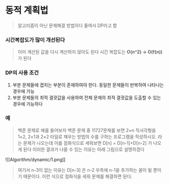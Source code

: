# 동적 계획법

> 알고리즘이 아닌 문제해결 방법이다 줄여서 DP라고 함

### 시간복잡도가 많이 개선된다

> 이미 계산된 값을 다시 계산하지 않아도 된다
> 시간 복잡도는 **O(n^2) → O(f(n))** 가 된다

### DP의 사용 조건

1. 부분 문제들에 겹치는 부분이 존재하여야 한다. 동일한 문제들이 반복하여 나타나는 경우에 가능
2. 부분 문제들의 최적 결괏값을 사용하여 전체 문제의 최적 결괏값을 도출할 수 있는 경우에 가능하다

### 예

> 백준 문제로 예를 들어보자
> 백준 문제 중 11727문제를 보면
> 2×n 직사각형을 1×2, 2×1과 2×2 타일로 채우는 방법의 수를 구하는 프로그램을 작성하시오.
> 라는 문제가 나오는데
> 이를 점화식으로 세워보면
> D[n] = D[n-1]+D[n-2] 가 나오게 된다
> 이러한 결과가 나올 수 있는 이유는
> 아래 그림으로 설명하겠다

![[Algorithm/dynamic/1.png]]

> 여기서 n-3이 없는 이유는 D[n-3] 은 n-2 우측에 n-1을 추가하는 꼴이 될 뿐이기 때문이다.
> 이런 식으로 점화식을 세워 문제를 해결하면 된다.